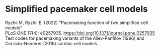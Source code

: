 # Simplified pacemaker cell models
Ryzhii M, Ryzhii E. (2022) "Pacemaking function of two simplified cell models" <br>
PLoS ONE 17(4): e0257935. https://doi.org/10.1371/journal.pone.0257935 <br>
Test codes for pacemaking variants of the Aliev-Panfilov (1996) and Corrado-Niederer (2016) cardiac cell models.
